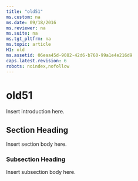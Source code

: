 ```yaml
---
title: "old51"
ms.custom: na
ms.date: 09/18/2016
ms.reviewer: na
ms.suite: na
ms.tgt_pltfrm: na
ms.topic: article
H1: old
ms.assetid: 06eaa45d-9082-42d6-b760-99a1e4e216d9
caps.latest.revision: 6
robots: noindex,nofollow
---
```

# old51
Insert introduction here.  
  
## Section Heading  
 Insert section body here.  
  
### Subsection Heading  
 Insert subsection body here.